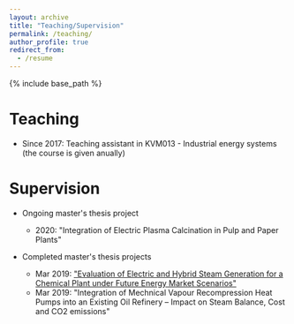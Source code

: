 ```yaml
---
layout: archive
title: "Teaching/Supervision"
permalink: /teaching/
author_profile: true
redirect_from:
  - /resume
---
```


{% include base_path %}

Teaching
======
* Since 2017: Teaching assistant in KVM013 - Industrial energy systems (the course is given anually)

Supervision
======
* Ongoing master's thesis project
  * 2020: "Integration of Electric Plasma Calcination in Pulp and Paper Plants"

* Completed master's thesis projects
  * Mar 2019: ["Evaluation of Electric and Hybrid Steam Generation for a Chemical Plant under Future Energy Market Scenarios"](http://publications.lib.chalmers.se/records/fulltext/256671/256671.pdf)
  * Mar 2019: "Integration of Mechnical Vapour Recompression Heat Pumps into an Existing Oil Refinery – Impact on Steam Balance, Cost and CO2 emissions"
